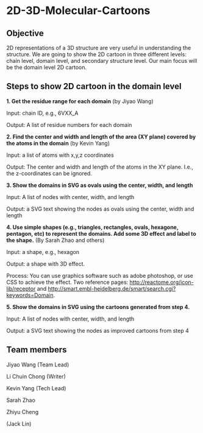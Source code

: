 # 2D-3D-Molecular-Cartoons

## Objective
2D representations of a 3D structure are very useful in understanding the structure. We are going to show the 2D cartoon in three different levels: chain level, domain level, and secondary structure level. Our main focus will be the domain level 2D cartoon.

## Steps to show 2D cartoon in the domain level
<b>1. Get the residue range for each domain</b> (by Jiyao Wang)

  Input: chain ID, e.g., 6VXX_A

  Output: A list of residue numbers for each domain
  
<b>2. Find the center and width and length of the area (XY plane) covered by the atoms in the domain</b> (by Kevin Yang)

  Input: a list of atoms with x,y,z coordinates

  Output: The center and width and length of the atoms in the XY plane. I.e., the z-coordinates can be ignored.

<b>3. Show the domains in SVG as ovals using the center, width, and length</b>

  Input: A list of nodes with center, width, and length

  Output: a SVG text showing the nodes as ovals using the center, width and length

<b>4. Use simple shapes (e.g., triangles, rectangles, ovals, hexagone, pentagon, etc) to represent the domains. Add some 3D effect and label to the shape.</b> (By Sarah Zhao and others)

  Input: a shape, e.g., hexagon

  Output: a shape with 3D effect. 

  Process: You can use graphics software such as adobe photoshop, or use CSS to achieve the effect. Two reference pages: http://reactome.org/icon-lib/receptor and http://smart.embl-heidelberg.de/smart/search.cgi?keywords=Domain.

<b>5. Show the domains in SVG using the cartoons generated from step 4.</b>

  Input: A list of nodes with center, width, and length

  Output: a SVG text showing the nodes as improved cartoons from step 4

## Team members
Jiyao Wang (Team Lead)

Li Chuin Chong (Writer)

Kevin Yang (Tech Lead)

Sarah Zhao

Zhiyu Cheng

(Jack Lin)
